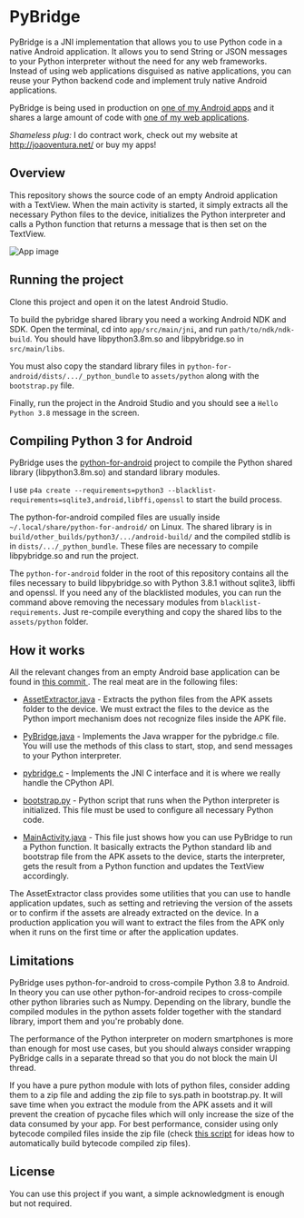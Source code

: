 # PyBridge

PyBridge is a JNI implementation that allows you to use Python code in a native Android application. It allows you to send String or JSON messages to your Python interpreter without the need for any web frameworks. Instead of using web applications disguised as native applications, you can reuse your Python backend code and implement truly native Android applications.

PyBridge is being used in production on [one of my Android apps](https://play.google.com/store/apps/details?id=com.flatangle.charts) and it shares a large amount of code with [one of my web applications](http://elements.flatangle.com/).

*Shameless plug:* I do contract work, check out my website at http://joaoventura.net/ or buy my apps!


## Overview

This repository shows the source code of an empty Android application with a TextView. When the main activity is started, it simply extracts all the necessary Python files to the device, initializes the Python interpreter and calls a Python function that returns a message that is then set on the TextView.

![App image](https://github.com/joaoventura/pybridge/blob/master/pybridge.png)


## Running the project

Clone this project and open it on the latest Android Studio.

To build the pybridge shared library you need a working Android NDK and SDK. Open the terminal, cd into `app/src/main/jni`, and run `path/to/ndk/ndk-build`. You should have libpython3.8m.so and libpybridge.so in `src/main/libs`.

You must also copy the standard library files in `python-for-android/dists/.../_python_bundle` to `assets/python` along with the `bootstrap.py` file.

Finally, run the project in the Android Studio and you should see a `Hello Python 3.8` message in the screen.


## Compiling Python 3 for Android

PyBridge uses the [python-for-android](https://python-for-android.readthedocs.io/en/latest/) project to compile the Python shared library (libpython3.8m.so) and standard library modules. 

I use `p4a create --requirements=python3 --blacklist-requirements=sqlite3,android,libffi,openssl` to start the build process.  

The python-for-android compiled files are usually inside `~/.local/share/python-for-android/` on Linux. The shared library is in `build/other_builds/python3/.../android-build/` and the compiled stdlib is in `dists/.../_python_bundle`. These files are necessary to compile libpybridge.so and run the project.

The `python-for-android` folder in the root of this repository contains all the files necessary to build libpybridge.so with  Python 3.8.1 without sqlite3, libffi and openssl. If you need any of the blacklisted modules, you can run the command above removing the necessary modules from `blacklist-requirements`. Just re-compile everything and copy the shared libs to the `assets/python` folder.


## How it works

All the relevant changes from an empty Android base application can be found in [this commit
](https://github.com/joaoventura/pybridge/commit/723b7e463ff1a8a3b6ff2bfcae272ce9c07bf800).
The real meat are in the following files:

* [AssetExtractor.java](https://github.com/joaoventura/pybridge/blob/master/app/src/main/java/com/jventura/pybridge/AssetExtractor.java) -
 Extracts the python files from the APK assets folder to the device. We must extract the files to
the device as the Python import mechanism does not recognize files inside the APK file.

* [PyBridge.java](https://github.com/joaoventura/pybridge/blob/master/app/src/main/java/com/jventura/pybridge/PyBridge.java) -
 Implements the Java wrapper for the pybridge.c file. You will use the methods of this class to
start, stop, and send messages to your Python interpreter.

* [pybridge.c](https://github.com/joaoventura/pybridge/blob/master/app/src/main/jni/pybridge.c) -
 Implements the JNI C interface and it is where we really handle the CPython API.

* [bootstrap.py](https://github.com/joaoventura/pybridge/blob/master/app/src/main/assets/python/bootstrap.py) -
 Python script that runs when the Python interpreter is initialized. This file must be used to
configure all necessary Python code.

* [MainActivity.java](https://github.com/joaoventura/pybridge/blob/master/app/src/main/java/com/jventura/pyapp/MainActivity.java) -
 This file just shows how you can use PyBridge to run a Python function. It basically extracts the
Python standard lib and bootstrap file from the APK assets to the device, starts the interpreter,
gets the result from a Python function and updates the TextView accordingly.

The AssetExtractor class provides some utilities that you can use to handle application updates,
such as setting and retrieving the version of the assets or to confirm if the assets are already
extracted on the device. In a production application you will want to extract the files from the APK
only when it runs on the first time or after the application updates.


## Limitations

PyBridge uses python-for-android to cross-compile Python 3.8 to Android. In theory you can use other python-for-android recipes to cross-compile other python libraries such as Numpy. Depending on the library, bundle the compiled modules in the python assets folder together with the standard library, import them and you're probably done.

The performance of the Python interpreter on modern smartphones is more than enough for most use cases,
but you should always consider wrapping PyBridge calls in a separate thread so that you do not block
the main UI thread.

If you have a pure python module with lots of python files, consider adding them to a zip file
and adding the zip file to sys.path in bootstrap.py. It will save time when you extract the module
from the APK assets and it will prevent the creation of pycache files which will only increase the
size of the data consumed by your app. For best performance, consider using only bytecode compiled
files inside the zip file (check [this script](https://github.com/flatangle/flatlib/blob/master/scripts/build.py)
for ideas how to automatically build bytecode compiled zip files).


## License

You can use this project if you want, a simple acknowledgment is enough but not required.
